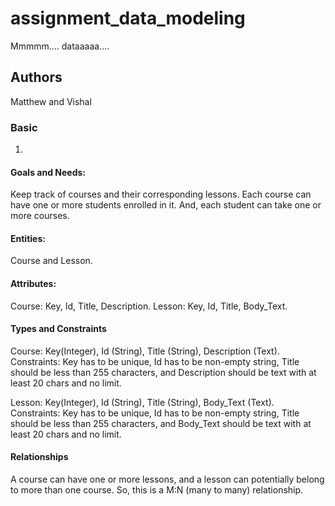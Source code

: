 # assignment_data_modeling
Mmmmm.... dataaaaa....

## Authors
Matthew and Vishal


### Basic

1)
#### Goals and Needs:
Keep track of courses and their corresponding lessons. Each course can have
one or more students enrolled in it. And, each student can take one or more
courses.

#### Entities:
Course and Lesson.

#### Attributes:
Course: Key, Id, Title, Description.
Lesson: Key, Id, Title, Body_Text.

#### Types and Constraints
Course: Key(Integer), Id (String), Title (String), Description (Text).
Constraints: Key has to be unique, Id has to be non-empty string, Title
should be less than 255 characters, and Description should be text with at
least 20 chars and no limit.

Lesson: Key(Integer), Id (String), Title (String), Body_Text (Text).
Constraints: Key has to be unique, Id has to be non-empty string, Title
should be less than 255 characters, and Body_Text should be text with at
least 20 chars and no limit.

#### Relationships
A course can have one or more lessons, and a lesson can potentially belong
to more than one course. So, this is a M:N (many to many) relationship.

